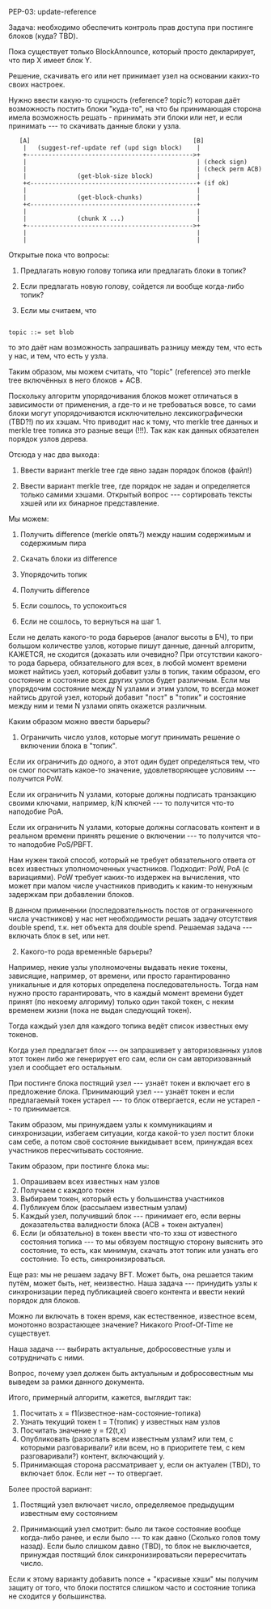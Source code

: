 PEP-03: update-reference

Задача:  необходимо обеспечить контроль прав доступа при постинге
блоков (куда? TBD).


Пока существует только BlockAnnounce, который просто декларирует, что
пир X имеет блок Y.

Решение, скачивать его или нет принимает  узел на основании каких-то
своих настроек.

Нужно ввести какую-то сущность (reference? topic?) которая даёт
возможность постить блоки "куда-то", на что бы принимающая сторона
имела возможность решать - принимать эти блоки или нет, и если
принимать --- то скачивать данные блоки у узла.


```
   [A]                                             [B]
    |   (suggest-ref-update ref (upd sign block)    |
    +---------------------------------------------->+
    |                                               | (check sign)
    |                                               | (check perm ACB)
    |              (get-blok-size block)            |
    +<----------------------------------------------+ (if ok)
    |                                               |
    |              (get-block-chunks)               |
    +<----------------------------------------------+
    |                                               |
    |              (chunk X ...)                    |
    +---------------------------------------------->+
    |                                               |
    |                                               |

```

Открытые пока что вопросы:

1. Предлагать новую голову топика или предлагать блоки в топик?

2. Если предлагать новую голову, сойдется ли вообще когда-либо
   топик?

3. Если мы считаем, что

```

topic ::= set blob

```

то это даёт нам возможность запрашивать разницу между тем, что есть у
нас, и тем, что есть у узла.

Таким образом, мы можем считать, что "topic" (reference) это merkle
tree включённых в него блоков + ACB.

Поскольку алгоритм упорядочивания блоков может отличаться в
зависимости от применения, а где-то и не требоваться вовсе, то сами
блоки могут упорядочиваются исключительно лексикографически (TBD?!) по
их хэшам. Что приводит нас к тому, что merkle tree данных и merkle
tree топика это разные вещи (!!!). Так как как данных
обязателен порядок узлов дерева.

Отсюда у нас два выхода:

1. Ввести вариант merkle tree где явно задан порядок блоков (файл!)

2. Ввести вариант merkle tree, где порядок не задан и определяется
   только самими хэшами. Открытый вопрос --- сортировать тексты хэшей
   или их бинарное представление.

Мы можем:

1. Получить difference (merkle опять?) между нашим содержимым и
   содержимым пира

2. Скачать блоки из difference

3. Упорядочить топик

4. Получить difference

5. Если сошлось, то успокоиться

6. Если не сошлось, то вернуться на шаг 1.

Если не делать какого-то рода барьеров (аналог высоты в БЧ), то при
большом количестве узлов, которые пишут данные, данный алгоритм,
КАЖЕТСЯ, не сходится (доказать или очевидно? При отсутствии какого-то
рода барьера, обязательного для всех, в любой момент времени может
найтись узел, который добавит узлы в топик, таким образом, его
состояние и состояние всех других узлов будет различным.  Если мы
упорядочим состояние между N узлами и этим узлом, то всегда может
найтись другой узел, который добавит "пост" в "топик" и состояние
между ним и теми N узлами опять окажется различным.

Каким образом можно ввести барьеры?

1. Ограничить число узлов, которые могут принимать решение о включении
   блока в "топик".

Если их ограничить до одного, а этот один будет определяться тем, что
он смог посчитать какое-то значение, удовлетворяющее условиям ---
получится PoW.

Если их ограничить N узлами, которые должны подписать транзакцию
своими ключами, например, k/N ключей --- то получится что-то наподобие
PoA.

Если их ограничить N узлами, которые должны согласовать контент и в
реальном времени принять решение о включении --- то получится что-то
наподобие PoS/PBFT.

Нам нужен такой способ, который не требует обязательного ответа от
всех известных уполномоченных участников. Подходит: PoW, PoA (с
вариациями). PoW требует каких-то издержек на вычисления, что может
при малом числе участников приводить к каким-то ненужным задержкам
при добавлении блоков.

В данном применении (последовательность постов от ограниченного числа
участников) у нас нет необходимости решать задачу отсутствия double
spend, т.к. нет  объекта для double spend. Решаемая задача ---
включать блок в set, или нет.

2. Какого-то рода временнЫе барьеры?

Например, некие узлы уполномочены выдавать некие токены, зависящие,
например, от времени, или просто гарантированно уникальные и для
которых определена последовательность.  Тогда нам нужно просто
гарантировать, что в каждый момент времени будет принят (по некоему
алгориму) только один такой токен, с неким временем жизни (пока не
выдан следующий токен).

Тогда каждый узел для каждого топика ведёт список известных ему
токенов.

Когда узел предлагает блок --- он запрашивает у авторизованных узлов
этот токен либо же генерирует его сам, если он сам авторизованный узел
и сообщает его остальным.

При постинге блока постящий узел --- узнаёт токен и включает его в
предложение блока. Принимающий узел --- узнаёт токен и если
предлагаемый токен устарел --- то блок отвергается, если не устарел --
то принимается.

Таким образом, мы принуждаем узлы к коммуникациям и синхронизации,
избегаем ситуации, когда какой-то узел постит блоки сам себе, а потом
своё состояние выкидывает всем, принуждая всех участников
пересчитывать состояние.

Таким образом, при постинге блока мы:

1. Опрашиваем всех известных нам узлов
2. Получаем с каждого токен
3. Выбираем токен, который есть у большинства участников
4. Публикуем блок (рассылаем известным узлам)
5. Каждый узел, получивший блок --- принимает его, если верны
   доказательства валидности блока (ACB + токен актуален)
6. Если (и обязательно) в токен ввести что-то хэш от известного состояния
   топика --- то мы обязуем постящую сторону выяснить это состояние,
   то есть, как минимум, скачать этот топик или узнать его состояние.
   То есть, синхронизироваться.


Еще раз: мы не решаем задачу BFT. Может быть, она решается таким
путём, может быть, нет, неизвестно. Наша задача --- принудить узлы к
синхронизации перед публикацией своего контента и ввести некий
порядок для блоков.

Можно ли включать в токен время, как естественное, известное всем,
монотонно возрастающее значение? Никакого Proof-Of-Time не существует.

Наша задача --- выбирать актуальные, добросовестные узлы и
сотрудничать с ними.

Вопрос, почему узел должен быть актуальным и добросовестным мы выведем
за рамки данного документа.


Итого, примерный алгоритм, кажется, выглядит так:

1. Посчитать x = f1(известное-нам-состояние-топика)
2. Узнать текущий токен t = T(топик) у известных нам узлов
3. Посчитать значение y = f2(t,x)
4. Опубликовать (разослать всем известным узлам? или тем, с которыми
   разговаривали? или всем, но в приоритете тем, с кем разговаривали?)
   контент, включающий y.
5. Принимающая сторона рассматривает y, если он актуален (TBD), то
   включает блок. Если нет -- то отвергает.


Более простой вариант:

1. Постящий узел включает число, определяемое предыдущим известным ему
   состоянием

2. Принимающий узел смотрит: было ли такое состояние вообще когда-либо
   ранее, и если было --- то как давно (Сколько голов тому назад).
   Если было слишком давно (TBD), то блок не выключается, принуждая
   постящий блок синхронизироватьсяи перересчитать число.

Если к этому варианту добавить nonce + "красивые хэши" мы получим
защиту от того, что блоки постятся слишком часто и состояние топика не
сходится у большинства.



